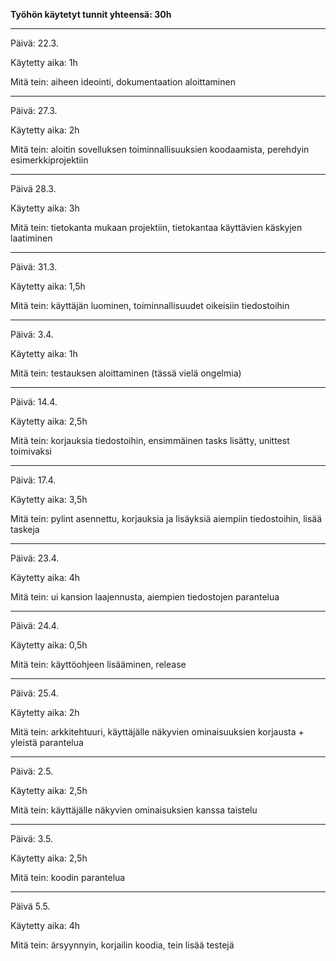 **Työhön käytetyt tunnit yhteensä: 30h**

-----------------------------------------------------------------------------------------------

Päivä: 22.3.

Käytetty aika: 1h

Mitä tein: aiheen ideointi, dokumentaation aloittaminen

-----------------------------------------------------------------------------------------------

Päivä: 27.3.

Käytetty aika: 2h

Mitä tein: aloitin sovelluksen toiminnallisuuksien koodaamista, perehdyin esimerkkiprojektiin

-----------------------------------------------------------------------------------------------

Päivä 28.3.

Käytetty aika: 3h

Mitä tein: tietokanta mukaan projektiin, tietokantaa käyttävien käskyjen laatiminen

-----------------------------------------------------------------------------------------------

Päivä: 31.3.

Käytetty aika: 1,5h

Mitä tein: käyttäjän luominen, toiminnallisuudet oikeisiin tiedostoihin

-----------------------------------------------------------------------------------------------

Päivä: 3.4.

Käytetty aika: 1h

Mitä tein: testauksen aloittaminen (tässä vielä ongelmia)

-----------------------------------------------------------------------------------------------

Päivä: 14.4.

Käytetty aika: 2,5h

Mitä tein: korjauksia tiedostoihin, ensimmäinen tasks lisätty, unittest toimivaksi

-----------------------------------------------------------------------------------------------

Päivä: 17.4.

Käytetty aika: 3,5h

Mitä tein: pylint asennettu, korjauksia ja lisäyksiä aiempiin tiedostoihin, lisää taskeja

-----------------------------------------------------------------------------------------------

Päivä: 23.4.

Käytetty aika: 4h

Mitä tein: ui kansion laajennusta, aiempien tiedostojen parantelua

-----------------------------------------------------------------------------------------------

Päivä: 24.4.

Käytetty aika: 0,5h

Mitä tein: käyttöohjeen lisääminen, release

-----------------------------------------------------------------------------------------------

Päivä: 25.4.

Käytetty aika: 2h

Mitä tein: arkkitehtuuri, käyttäjälle näkyvien ominaisuuksien korjausta + yleistä parantelua

-----------------------------------------------------------------------------------------------

Päivä: 2.5.

Käytetty aika: 2,5h

Mitä tein: käyttäjälle näkyvien ominaisuksien kanssa taistelu

-----------------------------------------------------------------------------------------------

Päivä: 3.5.

Käytetty aika: 2,5h

Mitä tein: koodin parantelua

-----------------------------------------------------------------------------------------------

Päivä 5.5.

Käytetty aika: 4h

Mitä tein: ärsyynnyin, korjailin koodia, tein lisää testejä
